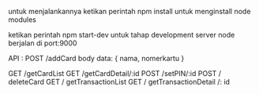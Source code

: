 untuk menjalankannya ketikan perintah 
npm install untuk menginstall node modules 

ketikan perintah 
npm start-dev untuk tahap development
server node berjalan di port:9000

API :
POST /addCard
body data:  { nama, nomerkartu }


 GET /getCardList
 GET /getCardDetail/:id
 POST /setPIN/:id
 POST / deleteCard
 GET / getTransactionList
 GET / getTransactionDetail /: id